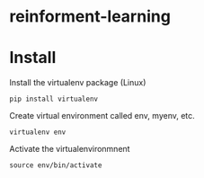 # reinforment-learning

Install
==============

Install the virtualenv package (Linux)

`pip install virtualenv`

Create virtual environment called env, myenv, etc. 

`virtualenv env`

Activate the virtualenvironmnent

`source env/bin/activate`


